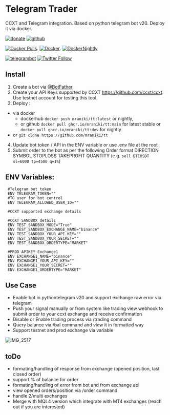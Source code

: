# Telegram Trader
 CCXT and Telegram integration. Based on python telegram bot v20. 
 Deploy it via docker. 


[![donate](https://img.shields.io/badge/donate-kofi-orange)](https://imgur.com/a/WQiZcW0) [![github](https://img.shields.io/badge/github-pages-lightgrey)](https://github.com/mraniki/tt)   


[![Docker Pulls](https://img.shields.io/docker/pulls/mraniki/tt?style=plastic)](https://hub.docker.com/r/mraniki/tt).  [![Docker](https://github.com/mraniki/tt/actions/workflows/DockerHub.yml/badge.svg)](https://github.com/mraniki/tt/actions/workflows/DockerHub.yml). [![DockerNightly](https://github.com/mraniki/tt/actions/workflows/DockerHub_Dev.yml/badge.svg)](https://github.com/mraniki/tt/actions/workflows/DockerHub_Dev.yml)



[![telegrambot](https://img.shields.io/badge/Telegram-Channel-blue.svg?logo=telegram)](https://t.me/pythontelegrambotchannel)
[![Twitter Follow](https://img.shields.io/twitter/follow/ccxt_official.svg?style=social&label=CCXT)](https://twitter.com/ccxt_official)

## Install
1) Create a bot via [@BotFather ](https://core.telegram.org/bots/tutorial)
2) Create your API Keys supported by CCXT https://github.com/ccxt/ccxt. Use testnet account for testing this tool.
3) Deploy :
- via docker 
  - dockerhub `docker push mraniki/tt:latest` or nightly,
  - or github `docker pull ghcr.io/mraniki/tt:main` for latest stable or `docker pull ghcr.io/mraniki/tt:dev` for nightly
- or `git clone https://github.com/mraniki/tt`
4) Update bot token / API in the ENV variable or use .env file at the root
5) Submit order to the bot as per the following Order format DIRECTION SYMBOL STOPLOSS TAKEPROFIT QUANTITY 
  (e.g. `sell BTCUSDT sl=6000 tp=4500 q=1%`) 
  
## ENV Variables:

     #Telegram bot token 
     ENV TELEGRAM_TOKEN="" 
     #TG user for bot control
     ENV TELEGRAM_ALLOWED_USER_ID=""

     #CCXT supported exchange details

     #CCXT SANDBOX details
     ENV TEST_SANDBOX_MODE="True"
     ENV TEST_SANDBOX_EXCHANGE_NAME="binance"
     ENV TEST_SANDBOX_YOUR_API_KEY="" 
     ENV TEST_SANDBOX_YOUR_SECRET=""
     ENV TEST_SANDBOX_ORDERTYPE="MARKET"

     #PROD APIKEY Exchange1
     ENV EXCHANGE1_NAME="binance"
     ENV EXCHANGE1_YOUR_API_KEY=""
     ENV EXCHANGE1_YOUR_SECRET=""
     ENV EXCHANGE1_ORDERTYPE="MARKET" 
        
        
 ## Use Case
 - Enable bot in pythontelegram v20 and support exchange raw error via telegram
 - Push your signal manually or from system like trading view webhook to submit order to your ccxt exchange and receive confirmation
 - Disable or Enable trading process via /trading command
 - Query balance via /bal command and view it in formatted way
 - Support testnet and prod exchange via variable 

![IMG_2517](https://user-images.githubusercontent.com/8766259/199422978-dc3322d9-164b-42af-9cf2-84c6bc3dae29.jpg)

 ## toDo
- formating/handling of response from exchange (opened position, last closed order)
- support % of balance for order
- formating/handling of error from bot and from exchange api
- view opened orders/position via /order command 
- handle 2/multi exchanges
- Merge with MQL4 version which integrate with MT4 exchanges (reach out if you are interested)


